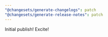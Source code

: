 ```yaml
---
"@changesets/generate-changelogs": patch
"@changesets/generate-release-notes": patch
---
```


Initial publish! Excite!
